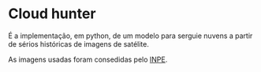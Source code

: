 Cloud hunter
===========

É a implementação, em python, de um modelo para serguie nuvens a partir de sérios históricas de imagens de satélite.

As imagens usadas foram consedidas pelo [INPE](http://www.inpe.br "Instituto Nacional de Pesquisas espacial").
